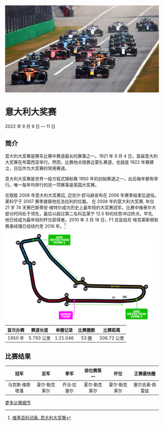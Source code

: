![意大利大奖赛](/media/img/photos/it.jpg)

# 意大利大奖赛

2022 年 9 月 9 日 — 11 日

## 简介

意大利大奖赛是赛车比赛中赛道最长的赛事之一。1921 年 9 月 4 日，首届意大利大奖赛在布雷西亚举行。然而，比赛地点很靠近蒙扎赛道，也就是 1922 年赛建立，日后作为大奖赛的常用赛道。

意大利大奖赛是世界一级方程式锦标赛 1950 年的创始赛道之一，此后每年都有举行。唯一每年均举行的另一项赛事是英国大奖赛。

在取胜 2006 年意大利大奖赛后, 迈克尔·舒马赫宣布在 2006 年赛季结束后退役。莱科宁于 2007 赛季接替他在法拉利的位置。 在 2008 年的意大利大奖赛, 年仅 21 岁 74 天赛巴斯蒂安·维特尔成为历史上最年轻的大奖赛冠军。比赛中维泰尔大部分时间处于领先，最后以超过第二名科瓦莱宁 12.5 秒的优势冲过终点。早先, 他已经成为最年轻的杆位获得者。2010 年 3 月 18 日，F1 总监伯尼·埃克莱斯顿和赛事经理已经续约至 2016 年。[^1]

![赛道图](/media/img/circuits/it-2022.png)

| 首次办赛 |  赛道长度  | 单圈记录 | 比赛圈数 |  比赛距离   |
| :------: | :--------: | :------: | :------: | :---------: |
| 1950 年  | 5.793 公里 | 1:21.046 |  53 圈   | 306.72 公里 |

## 比赛结果

|      冠军       |     亚军      |    季军     |  排位赛第一   |     杆位      |   正赛最快圈    |
| :-------------: | :-----------: | :---------: | :-----------: | :-----------: | :-------------: |
| 马克斯·维斯塔潘 | 夏尔·勒克莱尔 | 乔治·拉塞尔 | 夏尔·勒克莱尔 | 夏尔·勒克莱尔 | 塞尔吉奥·佩雷兹 |

[更多比赛细节](https://www.formula1.com/en/racing/2022/Italy.html)

[^1]: [维基百科词条: 意大利大奖赛](https://zh.wikipedia.org/wiki/%E6%84%8F%E5%A4%A7%E5%88%A9%E5%A4%A7%E5%A5%96%E8%B5%9B)
